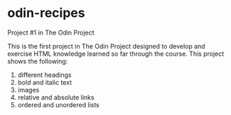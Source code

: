 # odin-recipes
Project #1 in The Odin Project

This is the first project in The Odin Project designed to develop and exercise HTML knowledge learned so far through the course.
This project shows the following:
1) different headings
2) bold and italic text
3) images
4) relative and absolute links
5) ordered and unordered lists